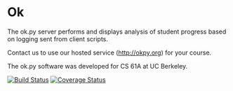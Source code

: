 Ok
=====

The ok.py server performs and displays analysis of student progress
based on logging sent from client scripts.

Contact us to use our hosted service (http://okpy.org) for your course.

The ok.py software was developed for CS 61A at UC Berkeley.

[![Build Status](https://travis-ci.org/Cal-CS-61A-Staff/ok.svg)](https://travis-ci.org/Cal-CS-61A-Staff/ok)
[![Coverage Status](https://coveralls.io/repos/Cal-CS-61A-Staff/ok/badge.svg&service=github)](https://coveralls.io/github/Cal-CS-61A-Staff/ok?branch=master)
